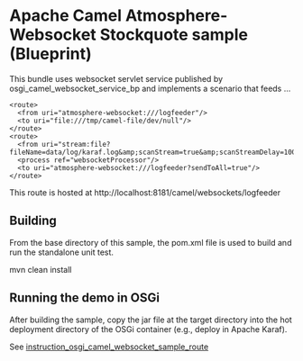 Apache Camel Atmosphere-Websocket Stockquote sample (Blueprint)
=================================================

This bundle uses websocket servlet service published by
osgi_camel_websocket_service_bp and implements a scenario that feeds
...

    <route>
      <from uri="atmosphere-websocket:///logfeeder"/>
      <to uri="file:///tmp/camel-file/dev/null"/>
    </route>
    <route>
      <from uri="stream:file?fileName=data/log/karaf.log&amp;scanStream=true&amp;scanStreamDelay=1000"/>
      <process ref="websocketProcessor"/>
      <to uri="atmosphere-websocket:///logfeeder?sendToAll=true"/>
    </route>

This route is hosted at
  http://localhost:8181/camel/websockets/logfeeder

Building
--------
From the base directory of this sample, the pom.xml file
is used to build and run the standalone unit test.

  mvn clean install
  
Running the demo in OSGi
------------------------
After building the sample, copy the jar file at the target
directory into the hot deployment directory of the OSGi
container (e.g., deploy in Apache Karaf).

See
[instruction_osgi_camel_websocket_sample_route](https://github.com/elakito/testzone/blob/master/samples/instruction_osgi_camel_websocket_sample_route.txt)
